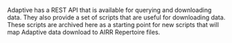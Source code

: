 Adaptive has a REST API that is available for querying and downloading data. 
They also provide a set of scripts that are useful for downloading data. These
scripts are archived here as a starting point for new scripts that will map
Adaptive data download to AIRR Repertoire files.


